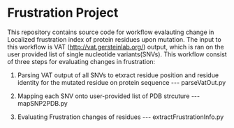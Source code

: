 # Frustration Project

This repository contains source code for workflow evalauting change in Localized frustration index of protein residues
upon mutation. The input to this workflow is VAT (http://vat.gersteinlab.org/) output, which is ran on the user provided
list of single nucleotide variants(SNVs).
This workflow consist of three steps for evaluating changes in frustration:

1) Parsing VAT output of all SNVs to etxract residue position and residue identity for the mutated residue on protein sequence --- parseVatOut.py

2) Mapping each SNV onto user-provided list of PDB strcuture --- mapSNP2PDB.py

3) Evaluating Frustration changes of residues  --- extractFrustrationInfo.py
